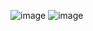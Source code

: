 ![image](https://github.com/yanakorobova/countries/assets/116077415/9d85cea9-245d-4e71-b57a-b5a042653a57)
![image](https://github.com/yanakorobova/countries/assets/116077415/4217534e-3d88-47f4-be83-eb5d61dcf147)


